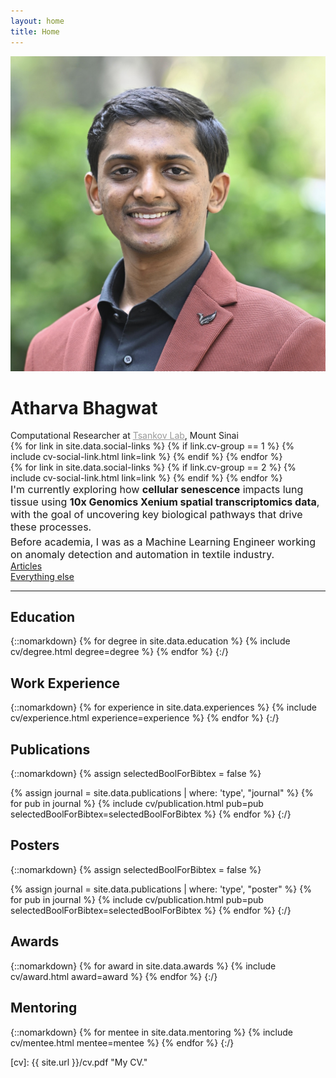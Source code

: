 ```yaml
---
layout: home
title: Home
---
```


<div id="intro-wrapper" class="l-text">
 <div id="intro-title-wrapper">
  <div id="intro-image-wrapper">
   <img id="intro-image" src="/images/portrait.jpg"></div>
  <div id="intro-title-text-wrapper">
   <h1 id="intro-title">Atharva Bhagwat</h1>
   <div id="intro-subtitle">Computational Researcher at <a style="color: #999" href="https://www.tsankovlab.org/" target='_blank'>Tsankov Lab</a>, Mount Sinai</div>
   <!-- <div id="intro-title-socials">
    {% for link in site.data.social-links %}
     {% if link.on-homepage == true %}
      {% include social-link.html link=link %}
     {% endif %}
    {% endfor %}
   </div> -->
   <div class="cv-image-links-wrapper">
    <div class="cv-image-links">
        {% for link in site.data.social-links %}
        {% if link.cv-group == 1 %}
            {% include cv-social-link.html link=link %}
        {% endif %}
        {% endfor %}
    </div>
    <div class="cv-image-links">
        {% for link in site.data.social-links %}
        {% if link.cv-group == 2 %}
            {% include cv-social-link.html link=link %}
        {% endif %}
        {% endfor %}
    </div>
    </div>
</div>
</div>

<div style="font-size: 1rem">
 <div>
I'm currently exploring how <b><span class="cv-vis">cellular senescence</span></b> impacts lung tissue using <b><span class="cv-ai">10x Genomics Xenium spatial transcriptomics data</span></b>, with the goal of uncovering key biological pathways that drive these processes.
 </div>
 <div style="height: 0.2rem"></div>
 <div>
Before academia, I was as a Machine Learning Engineer working on anomaly detection and automation in textile industry.
 </div>
</div>
</div>

<div id="everything-else" class="l-middle">
<a href="{{ site.url }}/cv"><div><i class="fa fa-newspaper icon icon-right-space"></i>Articles</div></a>
<!-- <a href="{{ site.url }}/projects"><div><i class="fa fa-shapes icon icon-right-space"></i>Projects</div></a> -->
<a href="{{ site.url }}/everything-else"><div><i class="fa fa-ellipsis-h icon icon-right-space"></i>Everything else</div></a>
</div>

<hr class="l-page home-hr">

## Education

{::nomarkdown}
{% for degree in site.data.education %}
{% include cv/degree.html degree=degree %}
{% endfor %}
{:/}

## Work Experience

{::nomarkdown}
{% for experience in site.data.experiences %}
{% include cv/experience.html experience=experience %}
{% endfor %}
{:/}

## Publications

{::nomarkdown}
{% assign selectedBoolForBibtex = false %}

{% assign journal = site.data.publications | where: 'type', "journal" %}
{% for pub in journal %}
{% include cv/publication.html pub=pub selectedBoolForBibtex=selectedBoolForBibtex %}
{% endfor %}
{:/}

## Posters

{::nomarkdown}
{% assign selectedBoolForBibtex = false %}

{% assign journal = site.data.publications | where: 'type', "poster" %}
{% for pub in journal %}
{% include cv/publication.html pub=pub selectedBoolForBibtex=selectedBoolForBibtex %}
{% endfor %}
{:/}

## Awards

{::nomarkdown}
{% for award in site.data.awards %}
{% include cv/award.html award=award %}
{% endfor %}
{:/}

## Mentoring

{::nomarkdown}
{% for mentee in site.data.mentoring %}
{% include cv/mentee.html mentee=mentee %}
{% endfor %}
{:/}

[cv]: {{ site.url }}/cv.pdf "My CV."
